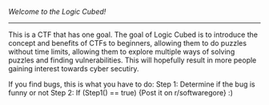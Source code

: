 *Welcome to the Logic Cubed!*
***
This is a CTF that has one goal.
The goal of Logic Cubed is to introduce the concept and benefits of CTFs to beginners, allowing them to do puzzles without time limits, allowing them to explore multiple ways of solving puzzles and finding vulnerabilities. This will hopefully result in more people gaining interest towards cyber secutiry.

If you find bugs, this is what you have to do:
 Step 1: Determine if the bug is funny or not
 Step 2: If (Step1() == true) {Post it on r/softwaregore}
:)
